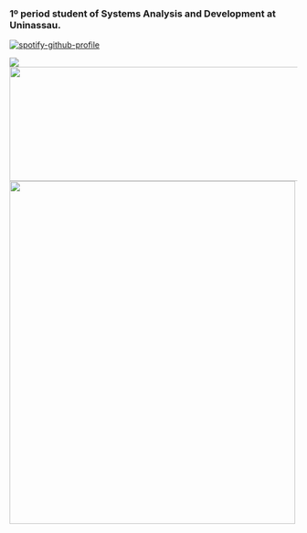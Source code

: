 ### 1º period student of Systems Analysis and Development at Uninassau.
[![spotify-github-profile](https://spotify-github-profile.kittinanx.com/api/view?uid=92cicog27dlqwnujaob9pacjv&cover_image=true&theme=novatorem&show_offline=false&background_color=ffffff&interchange=false&bar_color=ffffff&bar_color_cover=false)](https://github.com/kittinan/spotify-github-profile)
<div>
  <a href="https://skillicons.dev">
    <img src="https://skillicons.dev/icons?i=c,cpp,py,java&theme=dark" />
  </a>
</div>


<div>
  <a href="https://github.com/jmfs12/Github-readme-stats">
    <img src="https://github-readme-stats.vercel.app/api?username=jmfs12&show_icons=true&theme=moltack&card_width=600&count_private=true" width="600" height="200" />
  </a>
</div>

<div>
  <a href="https://github.com/jmfs12/Github-readme-stats">
    <img src="https://github-readme-stats.vercel.app/api/top-langs/?username=jmfs12&theme=moltack&layout=donut-horizontal" width="500" height="600" />
  </a>
</div>
